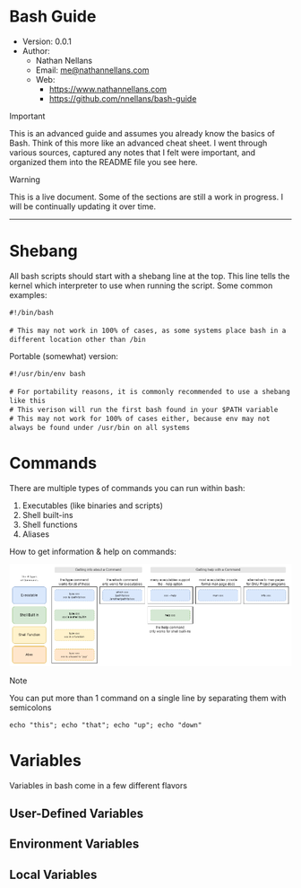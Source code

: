 # Bash Guide

- Version: 0.0.1
- Author:
  - Nathan Nellans
  - Email: me@nathannellans.com
  - Web:
    - https://www.nathannellans.com
    - https://github.com/nnellans/bash-guide


> [!IMPORTANT]
> This is an advanced guide and assumes you already know the basics of Bash.  Think of this more like an advanced cheat sheet.  I went through various sources, captured any notes that I felt were important, and organized them into the README file you see here.

> [!WARNING]
> This is a live document.  Some of the sections are still a work in progress.  I will be continually updating it over time.

---

# Shebang
All bash scripts should start with a shebang line at the top.  This line tells the kernel which interpreter to use when running the script.  Some common examples:

```shell
#!/bin/bash

# This may not work in 100% of cases, as some systems place bash in a different location other than /bin
```

Portable (somewhat) version:

```shell
#!/usr/bin/env bash

# For portability reasons, it is commonly recommended to use a shebang like this
# This verison will run the first bash found in your $PATH variable
# This may not work for 100% of cases either, because env may not always be found under /usr/bin on all systems
```

# Commands

There are multiple types of commands you can run within bash:
1. Executables (like binaries and scripts)
2. Shell built-ins
3. Shell functions
4. Aliases

How to get information & help on commands:

![](images/bash-commands.png)

> [!NOTE]  
> You can put more than 1 command on a single line by separating them with semicolons
> ```shell
> echo "this"; echo "that"; echo "up"; echo "down"

# Variables

Variables in bash come in a few different flavors

## User-Defined Variables

## Environment Variables

## Local Variables
